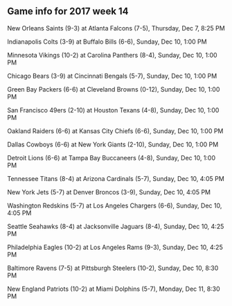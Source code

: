## Game info for 2017 week 14
New Orleans Saints (9-3) at Atlanta Falcons (7-5), Thursday, Dec 7, 8:25 PM



Indianapolis Colts (3-9) at Buffalo Bills (6-6), Sunday, Dec 10, 1:00 PM

Minnesota Vikings (10-2) at Carolina Panthers (8-4), Sunday, Dec 10, 1:00 PM

Chicago Bears (3-9) at Cincinnati Bengals (5-7), Sunday, Dec 10, 1:00 PM

Green Bay Packers (6-6) at Cleveland Browns (0-12), Sunday, Dec 10, 1:00 PM

San Francisco 49ers (2-10) at Houston Texans (4-8), Sunday, Dec 10, 1:00 PM

Oakland Raiders (6-6) at Kansas City Chiefs (6-6), Sunday, Dec 10, 1:00 PM

Dallas Cowboys (6-6) at New York Giants (2-10), Sunday, Dec 10, 1:00 PM

Detroit Lions (6-6) at Tampa Bay Buccaneers (4-8), Sunday, Dec 10, 1:00 PM



Tennessee Titans (8-4) at Arizona Cardinals (5-7), Sunday, Dec 10, 4:05 PM

New York Jets (5-7) at Denver Broncos (3-9), Sunday, Dec 10, 4:05 PM

Washington Redskins (5-7) at Los Angeles Chargers (6-6), Sunday, Dec 10, 4:05 PM

Seattle Seahawks (8-4) at Jacksonville Jaguars (8-4), Sunday, Dec 10, 4:25 PM

Philadelphia Eagles (10-2) at Los Angeles Rams (9-3), Sunday, Dec 10, 4:25 PM



Baltimore Ravens (7-5) at Pittsburgh Steelers (10-2), Sunday, Dec 10, 8:30 PM



New England Patriots (10-2) at Miami Dolphins (5-7), Monday, Dec 11, 8:30 PM

